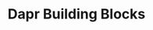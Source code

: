 ---
title: "Dapr Building Blocks"
linkTitle: "Building Blocks"
weight: 200
description: "HTTP or gRPC APIs that can be called from user code"
---